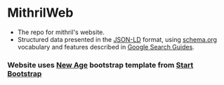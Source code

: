# MithrilWeb
* The repo for mithril's website.
* Structured data presented in the [JSON-LD](http://json-ld.org/) format, using [schema.org](http://schema.org/) vocabulary and features described in [Google Search Guides](https://developers.google.com/search/docs/guides/intro-structured-data?visit_id=1-636289211431627486-3884605182&hl=en&rd=1).

### Website uses [New Age](http://startbootstrap.com/template-overviews/new-age/) bootstrap template from [Start Bootstrap](http://startbootstrap.com/)

